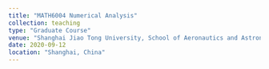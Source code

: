 ```yaml
---
title: "MATH6004 Numerical Analysis"
collection: teaching
type: "Graduate Course"
venue: "Shanghai Jiao Tong University, School of Aeronautics and Astronautics"
date: 2020-09-12
location: "Shanghai, China"
---
```


